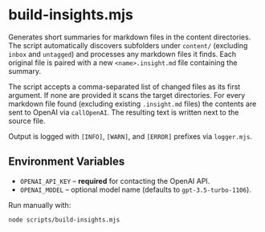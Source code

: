 # build-insights.mjs

Generates short summaries for markdown files in the content directories. The script automatically discovers subfolders under `content/` (excluding `inbox` and `untagged`) and processes any markdown files it finds. Each original file is paired with a new `<name>.insight.md` file containing the summary.

The script accepts a comma-separated list of changed files as its first argument. If none are provided it scans the target directories. For every markdown file found (excluding existing `.insight.md` files) the contents are sent to OpenAI via `callOpenAI`. The resulting text is written next to the source file.

Output is logged with `[INFO]`, `[WARN]`, and `[ERROR]` prefixes via `logger.mjs`.

## Environment Variables

- `OPENAI_API_KEY` – **required** for contacting the OpenAI API.
- `OPENAI_MODEL` – optional model name (defaults to `gpt-3.5-turbo-1106`).

Run manually with:

```bash
node scripts/build-insights.mjs
```
